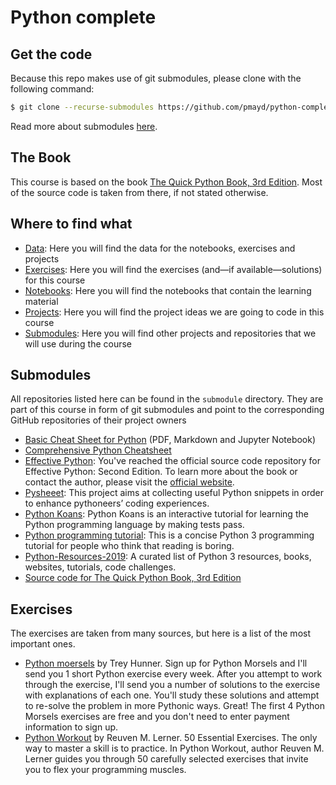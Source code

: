 # Python complete

## Get the code

Because this repo makes use of git submodules, please clone with the following command:

```bash
$ git clone --recurse-submodules https://github.com/pmayd/python-complete.git 
```

Read more about submodules [here](https://git-scm.com/book/en/v2/Git-Tools-Submodules).

## The Book

This course is based on the book [The Quick Python Book, 3rd Edition](https://www.manning.com/books/the-quick-python-book-third-edition). Most of the source code is taken from there, if not stated otherwise.

## Where to find what

- [Data](data): Here you will find the data for the notebooks, exercises and projects
- [Exercises](exercises): Here you will find the exercises (and&mdash;if available&mdash;solutions) for this course
- [Notebooks](nb): Here you will find the notebooks that contain the learning material
- [Projects](projects): Here you will find the project ideas we are going to code in this course
- [Submodules](submodules): Here you will find other projects and repositories that we will use during the course

## Submodules

All repositories listed here can be found in the `submodule` directory. They are part of this course in form of git submodules and point to the corresponding GitHub repositories of their project owners

- [Basic Cheat Sheet for Python](https://github.com/wilfredinni/python-cheatsheet) (PDF, Markdown and Jupyter Notebook)
- [Comprehensive Python Cheatsheet](https://github.com/gto76/python-cheatsheet)
- [Effective Python](https://github.com/bslatkin/effectivepython): You've reached the official source code repository for Effective Python: Second Edition. To learn more about the book or contact the author, please visit the [official website](https://effectivepython.com/).
- [Pysheeet](https://www.pythonsheets.com/): This project aims at collecting useful Python snippets in order to enhance pythoneers’ coding experiences.
- [Python Koans](https://github.com/gregmalcolm/python_koans): Python Koans is an interactive tutorial for learning the Python programming language by making tests pass.
- [Python programming tutorial](https://github.com/Akuli/python-tutorial): This is a concise Python 3 programming tutorial for people who think that reading is boring. 
- [Python-Resources-2019](https://github.com/stephenh67/python-resources-2019): A curated list of Python 3 resources, books, websites, tutorials, code challenges.
- [Source code for The Quick Python Book, 3rd Edition](https://github.com/nceder/qpbe3e)

## Exercises

The exercises are taken from many sources, but here is a list of the most important ones.

- [Python moersels](https://www.pythonmorsels.com/) by Trey Hunner. Sign up for Python Morsels and I'll send you 1 short Python exercise every week. After you attempt to work through the exercise, I'll send you a number of solutions to the exercise with explanations of each one. You'll study these solutions and attempt to re-solve the problem in more Pythonic ways. Great! The first 4 Python Morsels exercises are free and you don't need to enter payment information to sign up.
- [Python Workout](https://www.manning.com/books/python-workout) by Reuven M. Lerner. 50 Essential Exercises. The only way to master a skill is to practice. In Python Workout, author Reuven M. Lerner guides you through 50 carefully selected exercises that invite you to flex your programming muscles.
